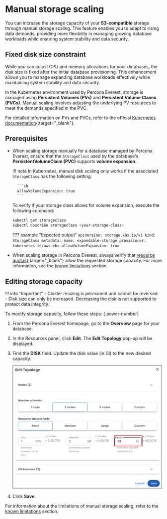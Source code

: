 # Manual storage scaling

You can increase the storage capacity of your **S3-compatible** storage through manual storage scaling. This feature enables you to adapt to rising data demands, providing more flexibility in managing growing database workloads while ensuring system stability and data security.

## Fixed disk size constraint

While you can adjust CPU and memory allocations for your databases, the disk size is fixed after the initial database provisioning. This enhancement allows you to manage expanding database workloads effectively while maintaining system stability and data security.

In the Kubernetes environment used by Percona Everest, storage is managed using **Persistent Volumes (PVs)** and **Persistent Volume Claims (PVCs)**. Manual scaling involves adjusting the underlying PV resources to meet the demands specified in the PVC.

For detailed information on PVs and PVCs, refer to the official [Kubernetes documentation](https://kubernetes.io/docs/concepts/storage/persistent-volumes/){:target="_blank"}.

## Prerequisites

- When scaling storage manually for a database managed by Percona Everest, ensure that the `StorageClass` used by the database's **PersistentVolumeClaim (PVC)** supports **volume expansion**.

    !!! note
        In Kubernetes, manual disk scaling only works if the associated `StorageClass` has the following setting:

        ```sh
        allowVolumeExpansion: true
        ```

    To verify if your storage class allows for volume expansion, execute the following command:

    ```sh
    kubectl get storageclass
    kubectl describe storageclass <your-storage-class>
    ```

    ??? example "Expected output"
        ```
            apiVersion: storage.k8s.io/v1
        kind: StorageClass
        metadata:
            name: expandable-storage
            provisioner: kubernetes.io/aws-ebs
            allowVolumeExpansion: true
        ```

- When scaling storage in Percona Everest, always verify that [resource quotas](https://kubernetes.io/docs/concepts/policy/resource-quotas/#storage-resource-quota){:target="_blank"} allow the requested storage capacity. For more information, see the [known limitations](../reference/known_limitations.md#manual-storage-scaling) section.

## Editing storage capacity

!!! info "Important"
    - Cluster resizing is permanent and cannot be reversed.
    - Disk size can only be increased. Decreasing the disk is not supported to protect data integrity.

To modify storage capacity, follow these steps:
{.power-number}

1. From the Percona Everest homepage, go to the **Overview** page for your database.

2. In the Resources panel, click **Edit**. The **Edit Topology** pop-up will be displayed.

3. Find the **DISK** field. Update the disk value (in Gi) to the new desired capacity.

    ![!image](../images/edit_storage_capacity.png)

4. Click **Save**.


For information about the limitations of manual storage scaling, refer to the [known limitations](../reference/known_limitations.md#manual-storage-scaling) section.






